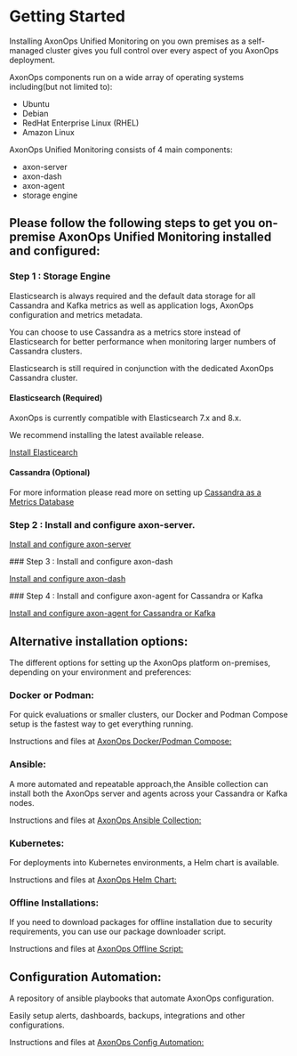 # Getting Started

Installing AxonOps Unified Monitoring on you own premises as a self-managed cluster gives you full control over every aspect of you AxonOps deployment.

AxonOps components run on a wide array of operating systems including(but not limited to):

- Ubuntu
- Debian
- RedHat Enterprise Linux (RHEL)
- Amazon Linux


AxonOps Unified Monitoring consists of 4 main components:

- axon-server
- axon-dash
- axon-agent
- storage engine


## Please follow the following steps to get you on-premise AxonOps Unified Monitoring installed and configured: 

### Step 1 : Storage Engine

Elasticsearch is always required and the default data storage for all Cassandra and Kafka metrics as well as application logs, AxonOps configuration and metrics metadata. 

You can choose to use Cassandra as a metrics store instead of Elasticsearch for better performance when monitoring larger numbers of Cassandra clusters.

Elasticsearch is still required in conjunction with the dedicated AxonOps Cassandra cluster. 

#### Elasticsearch (Required)

AxonOps is currently compatible with Elasticsearch 7.x and 8.x.

We recommend installing the latest available release.

[Install Elasticearch](/installation/elasticsearch/install/)

#### Cassandra (Optional)

For more information please read more on setting up [Cassandra as a Metrics Database](/installation/axon-server/metricsdatabase/)

### Step 2 : Install and configure axon-server.

[Install and configure axon-server](/installation-starter/axon-server/axonserver_install/) 

### Step 3 : Install and configure axon-dash 

[Install and configure axon-dash](/installation/axon-dash/install/) 

### Step 4 : Install and configure axon-agent for Cassandra or Kafka

[Install and configure axon-agent for Cassandra or Kafka](/installation/agent/install/) 

## Alternative installation options: 

The different options for setting up the AxonOps platform on-premises, depending on your environment and preferences:
 
### Docker or Podman: 
  
For quick evaluations or smaller clusters, our Docker and Podman Compose setup is the fastest way to get everything running.

Instructions and files at [AxonOps Docker/Podman Compose:](https://github.com/axonops/axonops-server-compose)

### Ansible: 

A more automated and repeatable approach,the Ansible collection can install both the AxonOps server and agents across your Cassandra or Kafka nodes.

Instructions and files at [AxonOps Ansible Collection:](https://github.com/axonops/axonops-ansible-collection)

### Kubernetes: 

For deployments into Kubernetes environments, a Helm chart is available.

Instructions and files at [AxonOps Helm Chart:](https://github.com/axonops/helm-axonops)

### Offline Installations: 

If you need to download packages for offline installation due to security requirements, you can use our package downloader script.

Instructions and files at [AxonOps Offline Script:](https://github.com/axonops/axonops-installer-packages-downloader)

## Configuration Automation: 

A repository of ansible playbooks that automate AxonOps configuration.

Easily setup alerts, dashboards, backups, integrations and other configurations.

Instructions and files at [AxonOps Config Automation:](https://github.com/axonops/axonops-config-automation)
